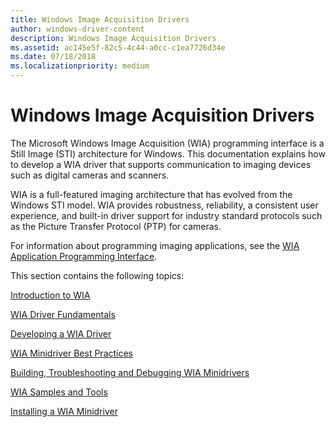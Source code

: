```yaml
---
title: Windows Image Acquisition Drivers
author: windows-driver-content
description: Windows Image Acquisition Drivers
ms.assetid: ac145e5f-82c5-4c44-a0cc-c1ea7726d34e
ms.date: 07/18/2018
ms.localizationpriority: medium
---
```


# Windows Image Acquisition Drivers

The Microsoft Windows Image Acquisition (WIA) programming interface is a Still Image (STI) architecture for Windows. This documentation explains how to develop a WIA driver that supports communication to imaging devices such as digital cameras and scanners.

WIA is a full-featured imaging architecture that has evolved from the Windows STI model. WIA provides robustness, reliability, a consistent user experience, and built-in driver support for industry standard protocols such as the Picture Transfer Protocol (PTP) for cameras.

For information about programming imaging applications, see the [WIA Application Programming Interface](https://docs.microsoft.com/windows/desktop/wia/-wia-wia-application-programming-interface).

This section contains the following topics:

[Introduction to WIA](introduction-to-wia.md)

[WIA Driver Fundamentals](wia-driver-fundamentals.md)

[Developing a WIA Driver](developing-a-wia-driver.md)

[WIA Minidriver Best Practices](wia-minidriver-best-practices.md)

[Building, Troubleshooting and Debugging WIA Minidrivers](building--troubleshooting-and-debugging-wia-minidrivers.md)

[WIA Samples and Tools](wia-samples-and-tools.md)

[Installing a WIA Minidriver](installing-a-wia-minidriver.md)

 
